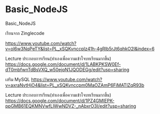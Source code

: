 # Basic_NodeJS
Basic_NodeJS

เรียนจาก Zinglecode

https://www.youtube.com/watch?v=ol6w3NqPeTY&list=PL_xSQKvnccplz41h-4gRlb5rJt6qhkO2l&index=6

Lecture ประกอบการเรียน(ทำเองเพื่อความเข้าใจบทเรียนมากขึ้น)
https://docs.google.com/document/d/1LABKPKSW0Ef-dT0mbfwnTdBsVXQ_w50ejqN1JQODEGg/edit?usp=sharing



เสริม MySQL
https://www.youtube.com/watch?v=axraNvtHjO4&list=PL_xSQKvnccpm0MaOZAmP6FiMATlZqR93b

Lecture ประกอบการเรียน(ทำเองเพื่อความเข้าใจบทเรียนมากขึ้น)
https://docs.google.com/document/d/1PZ4GMIEPK-ppGMB61EQKMNVwfLlWwNDVZ-_nAbxrO3I/edit?usp=sharing
